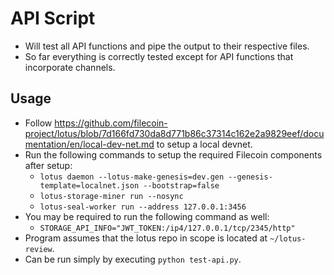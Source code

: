 # API Script

- Will test all API functions and pipe the output to their respective files.
- So far everything is correctly tested except for API functions that incorporate channels.

## Usage

- Follow https://github.com/filecoin-project/lotus/blob/7d166fd730da8d771b86c37314c162e2a9829eef/documentation/en/local-dev-net.md to setup a local devnet.
- Run the following commands to setup the required Filecoin components after setup:
    - `lotus daemon --lotus-make-genesis=dev.gen --genesis-template=localnet.json --bootstrap=false`
    - `lotus-storage-miner run --nosync`
    - `lotus-seal-worker run --address 127.0.0.1:3456`
- You may be required to run the following command as well:
    - `STORAGE_API_INFO="JWT_TOKEN:/ip4/127.0.0.1/tcp/2345/http"`
- Program assumes that the lotus repo in scope is located at `~/lotus-review`.
- Can be run simply by executing `python test-api.py`.